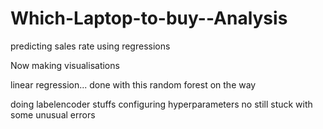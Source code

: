 # Which-Laptop-to-buy--Analysis

predicting sales rate using regressions


Now making visualisations

linear regression...
done with this
random forest on the way


doing labelencoder stuffs
configuring hyperparameters no
still stuck with some unusual errors
